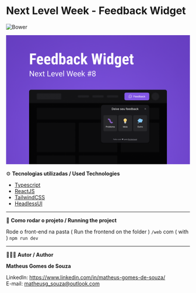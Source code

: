 # Next Level Week - Feedback Widget 
![Bower](https://img.shields.io/bower/l/boot)

![](cover.png)


⚙️ **Tecnologias utilizadas / Used Technologies**
 
- [Typescript](https://www.typescriptlang.org/)
- [ReactJS](https://reactjs.org/)
- [TailwindCSS](https://tailwindcss.com/)
- [HeadlessUI](https://headlessui.dev/)

----------------------------------------------------------------------------------------------------------

🚀 **Como rodar o projeto / Running the project**

Rode o front-end na pasta ( Run the frontend on the folder ) `/web` com ( with ) `npm run dev`

----------------------------------------------------------------------------------------------------------

🧑🏾‍💻 **Autor / Author**

**Matheus Gomes de Souza**

LinkedIn: https://www.linkedin.com/in/matheus-gomes-de-souza/ <br/>
E-mail: matheusg_souza@outlook.com